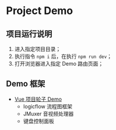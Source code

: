 # Project Demo

## 项目运行说明

1. 进入指定项目目录；
2. 执行指令 `npm i` 后，在执行 `npm run dev`；
3. 打开浏览器进入指定 Demo 路由页面；

## Demo 框架

- [Vue 项目轮子 Demo](./vue-demo/README.md)
  - logicflow 流程图框架
  - JMuxer 音视频处理器
  - 键盘控制面板
